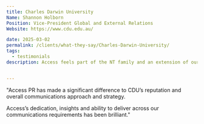 ```yaml
---
title: Charles Darwin University
Name: Shannon Holborn
Position: Vice-President Global and External Relations
Website: https://www.cdu.edu.au/

date: 2025-03-02
permalink: /clients/what-they-say/Charles-Darwin-University/
tags:
  - testimonials
description: Access feels part of the NT family and an extension of our internal team that ensures nothing slips through the cracks and together we consistently brainstorm new ideas and maximise any opportunity available.


---
```


"Access PR has made a significant difference to CDU’s reputation and overall communications approach and strategy.

Access’s dedication, insights and ability to deliver across our communications requirements has been brilliant."